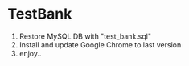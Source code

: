 # TestBank

1. Restore MySQL DB with "test_bank.sql"
2. Install and update Google Chrome to last version
3. enjoy..
